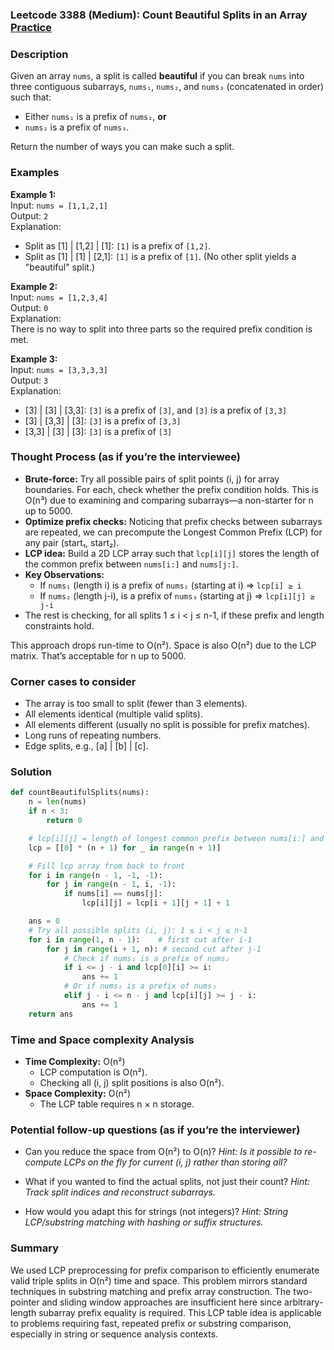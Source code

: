 ### Leetcode 3388 (Medium): Count Beautiful Splits in an Array [Practice](https://leetcode.com/problems/count-beautiful-splits-in-an-array)

### Description  
Given an array `nums`, a split is called **beautiful** if you can break `nums` into three contiguous subarrays, `nums₁`, `nums₂`, and `nums₃` (concatenated in order) such that:
- Either `nums₁` is a prefix of `nums₂`, **or**
- `nums₂` is a prefix of `nums₃`.

Return the number of ways you can make such a split.

### Examples  

**Example 1:**  
Input: `nums = [1,1,2,1]`  
Output: `2`  
Explanation:  
- Split as [1] | [1,2] | [1]: `[1]` is a prefix of `[1,2]`.
- Split as [1] | [1] | [2,1]: `[1]` is a prefix of `[1]`.
(No other split yields a "beautiful" split.)

**Example 2:**  
Input: `nums = [1,2,3,4]`  
Output: `0`  
Explanation:  
There is no way to split into three parts so the required prefix condition is met.

**Example 3:**  
Input: `nums = [3,3,3,3]`  
Output: `3`  
Explanation:  
- [3] | [3] | [3,3]: `[3]` is a prefix of `[3]`, and `[3]` is a prefix of `[3,3]`
- [3] | [3,3] | [3]: `[3]` is a prefix of `[3,3]`
- [3,3] | [3] | [3]: `[3]` is a prefix of `[3]`

### Thought Process (as if you’re the interviewee)  
- **Brute-force:** Try all possible pairs of split points (i, j) for array boundaries. For each, check whether the prefix condition holds. This is O(n³) due to examining and comparing subarrays—a non-starter for n up to 5000.
- **Optimize prefix checks:** Noticing that prefix checks between subarrays are repeated, we can precompute the Longest Common Prefix (LCP) for any pair (start₁, start₂).
- **LCP idea:** Build a 2D LCP array such that `lcp[i][j]` stores the length of the common prefix between `nums[i:]` and `nums[j:]`.
- **Key Observations:**  
  - If `nums₁` (length i) is a prefix of `nums₂` (starting at i) ⇒ `lcp[i] ≥ i`
  - If `nums₂` (length j-i), is a prefix of `nums₃` (starting at j) ⇒ `lcp[i][j] ≥ j-i`
- The rest is checking, for all splits 1 ≤ i < j ≤ n-1, if these prefix and length constraints hold.

This approach drops run-time to O(n²). Space is also O(n²) due to the LCP matrix. That’s acceptable for n up to 5000.

### Corner cases to consider  
- The array is too small to split (fewer than 3 elements).
- All elements identical (multiple valid splits).
- All elements different (usually no split is possible for prefix matches).
- Long runs of repeating numbers.
- Edge splits, e.g., [a] | [b] | [c].

### Solution

```python
def countBeautifulSplits(nums):
    n = len(nums)
    if n < 3:
        return 0

    # lcp[i][j] = length of longest common prefix between nums[i:] and nums[j:]
    lcp = [[0] * (n + 1) for _ in range(n + 1)]

    # Fill lcp array from back to front
    for i in range(n - 1, -1, -1):
        for j in range(n - 1, i, -1):
            if nums[i] == nums[j]:
                lcp[i][j] = lcp[i + 1][j + 1] + 1

    ans = 0
    # Try all possible splits (i, j): 1 ≤ i < j ≤ n-1
    for i in range(1, n - 1):    # first cut after i-1
        for j in range(i + 1, n): # second cut after j-1
            # Check if nums₁ is a prefix of nums₂
            if i <= j - i and lcp[0][i] >= i:
                ans += 1
            # Or if nums₂ is a prefix of nums₃
            elif j - i <= n - j and lcp[i][j] >= j - i:
                ans += 1
    return ans
```

### Time and Space complexity Analysis  

- **Time Complexity:** O(n²)  
  - LCP computation is O(n²).
  - Checking all (i, j) split positions is also O(n²).
- **Space Complexity:** O(n²)  
  - The LCP table requires n × n storage.

### Potential follow-up questions (as if you’re the interviewer)  

- Can you reduce the space from O(n²) to O(n)?
  *Hint: Is it possible to re-compute LCPs on the fly for current (i, j) rather than storing all?*

- What if you wanted to find the actual splits, not just their count?
  *Hint: Track split indices and reconstruct subarrays.*

- How would you adapt this for strings (not integers)?
  *Hint: String LCP/substring matching with hashing or suffix structures.*

### Summary
We used LCP preprocessing for prefix comparison to efficiently enumerate valid triple splits in O(n²) time and space. This problem mirrors standard techniques in substring matching and prefix array construction. The two-pointer and sliding window approaches are insufficient here since arbitrary-length subarray prefix equality is required. This LCP table idea is applicable to problems requiring fast, repeated prefix or substring comparison, especially in string or sequence analysis contexts.